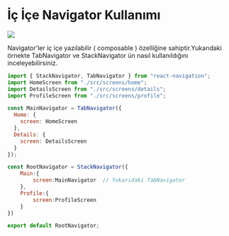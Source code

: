 # İç İçe Navigator Kullanımı

![](https://github.com/ysfzrn/react-native-turkce/tree/37853d6e5cb460c3118cb5ab0091ea8bf845ba4d/.gitbook/assets/nestingnavigators.gif)

Navigator'ler iç içe yazılabilir \( composable \) özelliğine sahiptir.Yukarıdaki örnekte TabNavigator ve StackNavigator ün nasıl kullanıldığını inceleyebilirsiniz.

```jsx
import { StackNavigator, TabNavigator } from "react-navigation";
import HomeScreen from "./src/screens/home";
import DetailsScreen from "./src/screens/details";
import ProfileScreen from "./src/screens/profile";

const MainNavigator = TabNavigator({
  Home: {
    screen: HomeScreen
  },
  Details: {
    screen: DetailsScreen
  }
});

const RootNavigator = StackNavigator({
    Main:{
        screen:MainNavigator  // Yukarıdaki TabNavigator 
    },
    Profile:{
        screen:ProfileScreen
    }
})

export default RootNavigator;
```

